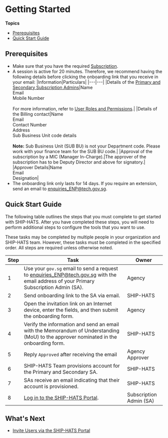 # Getting Started

**Topics**
- [Prerequisites](#prerequisites)
- [Quick Start Guide](#quick-start-guide)

## Prerequisites

- Make sure that you have the required [Subscription](subscription).
- A session is active for 20 minutes. Therefore, we recommend having the following details before clicking the onboarding link that you receive in your email: 
    |Information|Particulars|
    |---|---|
    |Details of the [Primary and Secondary Subscription Admins](https://docs.developer.tech.gov.sg/docs/ship-hats-documentation/#/user-roles-permissions?id=sa-permissions)|Name<br>Email<br>Mobile Number<br><br>For more information, refer to [User Roles and Permissions](user-roles-permissions).| 
    |Details of the Billing contact|Name<br>Email<br>Contact Number<br>Address<br> Sub Business Unit code details<br><br>**Note:** Sub Business Unit (SUB BU) is not your Department code. Please work with your finance team for the SUB BU code.|
    |Approval of the subscription by a MIC (Manager In-Charge).|The approver of the subscription has to be Deputy Director and above for signatory.|
    |Approver Details|Name<br>Email<br>Designation| 
- The onboarding link only lasts for 14 days. If you require an extension, send an email to [enquiries_ENP@tech.gov.sg](mailto:enquiries_ENP@tech.gov.sg).

## Quick Start Guide 

The following table outlines the steps that you must complete to get started with SHIP-HATS. After you have completed these steps, you will need to perform additional steps to configure the tools that you want to use.  

These tasks may be completed by multiple people in your organization and SHIP-HATS team. However, these tasks must be completed in the specified order. All steps are required unless otherwise noted.


|Step|Task|Owner|
|---|---|---|
|1|Use your `gov.sg` email to send a request to [enquiries_ENP@tech.gov.sg](mailto:enquiries_ENP@tech.gov.sg) with the email address of your Primary Subscription Admin (SA).|Agency|
|2|Send onboarding link to the SA via email.|SHIP-HATS|
|3|Open the invitation link on an Internet device, enter the fields, and then submit the onboarding form.|Agency|
|4|Verify the information and send an email with the Memorandum of Understanding (MoU) to the approver nominated in the onboarding form.|SHIP-HATS|
|5|Reply `Approved` after receiving the email|Agency Approver|
|6|SHIP-HATS Team provisions account for the Primary and Secondary SA.|SHIP-HATS |
|7|SAs receive an email indicating that their account is provisioned.|SHIP-HATS |
|8|[Log in to the SHIP-HATS Portal](https://docs.developer.tech.gov.sg/docs/ship-hats-portal-guide/#/access-ship-hats-portal).| Subscription Admin (SA)|




## What's Next

- [Invite Users via the SHIP-HATS Portal](https://docs.developer.tech.gov.sg/docs/ship-hats-portal-guide/#/manage-users?id=invite-users) 

<!--

1. Use gov.sg email to send a request to [enquiries_ENP@tech.gov.sg](mailto:enquiries_ENP@tech.gov.sg) with the email address of your Primary Subscription Admin (SA).  
1. The SA receives the onboarding link via email.
1. Open the invitation link on an Internet device, enter the fields, and then submit the onboarding form. 
1. SHIP-HATS Team verifies the information. 
1. System will send an email with the Memorandum of Understanding (MoU) to the approver nominated in the onboarding form. 
1. Agency's approver is required to reply 'Approved’ after receiving the email. 
1. After approver replies, SHIP-HATS Team provisions the Primary SA and Secondary SA's account. 
1. SAs will receive an email to inform that your account is provisioned. 
1. SAs log into [SHIP-HATS Portal](http://ship.gov.sg) after their accounts have been provisioned and send the [invitation link](https://docs.developer.tech.gov.sg/docs/ship-hats-documentation/#/manage-users?id=invite-users) to their users for them to self-create accounts and approve the user accounts.
-->
